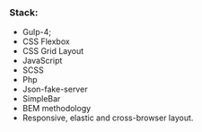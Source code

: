 ### Stack:
* Gulp-4;
* CSS Flexbox
* CSS Grid Layout
* JavaScript
* SCSS
* Php
* Json-fake-server
* SimpleBar
* BEM methodology
* Responsive, elastic and cross-browser layout.
